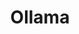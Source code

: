 ---
title: Ollama
categories:
  - other
docs:
  - id: java
    url: https://java.testcontainers.org/modules/ollama/
    maintainer: core
    example: |
      ```java
      var ollama = new OllamaContainer("ollama/ollama:0.1.26");
      ollama.start();
      ollama.execInContainer("ollama", "pull", "all-minilm");
      ```
    installation: |
      ```xml
      <dependency>
          <groupId>org.testcontainers</groupId>
          <artifactId>ollama</artifactId>
          <version>1.19.8</version>
          <scope>test</scope>
      </dependency>
      ```
  - id: go
    url: https://golang.testcontainers.org/modules/ollama/
    maintainer: core
    example: |
      ```go
      ollamaContainer, err := ollama.Run(ctx, "ollama/ollama:0.1.26")
      if err != nil {
            log.Fatalf("failed to start container: %s", err)
      }
      _, _, err = ollamaContainer.Exec(ctx, []string{"ollama", "pull", "all-minilm"})
      ```
    installation: |
      ```bash
      go get github.com/testcontainers/testcontainers-go/modules/ollama
      ```
  - id: nodejs
    url: https://node.testcontainers.org/modules/ollama/
    maintainer: core
    example: |
      ```javascript
      const container = await new OllamaContainer().start();
      ```
    installation: |
      ```bash
      npm install @testcontainers/ollama --save-dev
      ```
description: |
  Ollama makes it easy to get up and running with large language models locally.
---